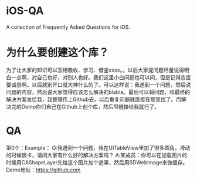 # iOS-QA
 A collection of Frequently Asked Questions for iOS.

# 为什么要创建这个库？
为了让大家的知识可以互相吸收、学习、借鉴xxxx。。以后大家提问题尽量说得明白一点啊，对自己也好，对别人也好。我们这里小白问题也可以问，但是记得态度要诚恳啊。以后就别开口就大神什么的了。可以这样说：我遇到一个问题，然后说问题的内容，然后说大家觉得应该怎么解决的blabla。最后可以将问题，和最终的解决方案发给我，我整理传上Github去，以后重复问题就直接在那里找了。而解决完的Demo你们自己在Github上创个库，然后甩链接给我就行了。

# QA
第0个：Example：
Q:我遇到一个问题，我在UITableView里加了很多圆角，滑动的时候很卡，请问大家有什么好的解决方案吗？
A:某成员：你可以在加载图片的时候用CAShapeLayer先给这个图片加个遮罩，然后用SDWebImage来做缓存。Demo地址：https://github.com
